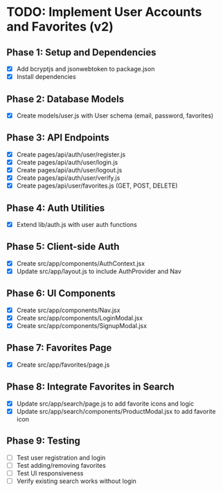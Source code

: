 # TODO: Implement User Accounts and Favorites (v2)

## Phase 1: Setup and Dependencies
- [x] Add bcryptjs and jsonwebtoken to package.json
- [x] Install dependencies

## Phase 2: Database Models
- [x] Create models/user.js with User schema (email, password, favorites)

## Phase 3: API Endpoints
- [x] Create pages/api/auth/user/register.js
- [x] Create pages/api/auth/user/login.js
- [x] Create pages/api/auth/user/logout.js
- [x] Create pages/api/auth/user/verify.js
- [x] Create pages/api/user/favorites.js (GET, POST, DELETE)

## Phase 4: Auth Utilities
- [x] Extend lib/auth.js with user auth functions

## Phase 5: Client-side Auth
- [x] Create src/app/components/AuthContext.jsx
- [x] Update src/app/layout.js to include AuthProvider and Nav

## Phase 6: UI Components
- [x] Create src/app/components/Nav.jsx
- [x] Create src/app/components/LoginModal.jsx
- [x] Create src/app/components/SignupModal.jsx

## Phase 7: Favorites Page
- [x] Create src/app/favorites/page.js

## Phase 8: Integrate Favorites in Search
- [x] Update src/app/search/page.js to add favorite icons and logic
- [x] Update src/app/search/components/ProductModal.jsx to add favorite icon

## Phase 9: Testing
- [ ] Test user registration and login
- [ ] Test adding/removing favorites
- [ ] Test UI responsiveness
- [ ] Verify existing search works without login
